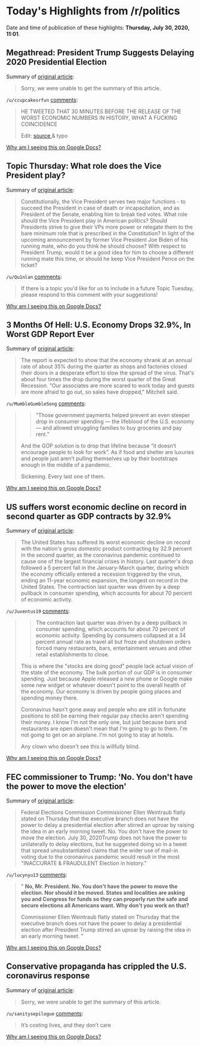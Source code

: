 # Today's Highlights from /r/politics

Date and time of publication of these highlights: **Thursday, July 30, 2020, 11:01**.

## Megathread: President Trump Suggests Delaying 2020 Presidential Election

Summary of [original article](https://www.reddit.com/r/politics/comments/i0m1wk/megathread_president_trump_suggests_delaying_2020/):

> Sorry, we were unable to get the summary of this article.

`/u/ccupcakesrfun` [comments](https://www.reddit.com/r/politics/comments/i0m1wk/megathread_president_trump_suggests_delaying_2020/):

> HE TWEETED THAT 30 MINUTES BEFORE THE RELEASE OF THE WORST ECONOMIC NUMBERS IN HISTORY, WHAT A FUCKING COINCIDENCE
> 
> Edit: [source ](https://www.nytimes.com/live/2020/07/30/business/stock-market-today-coronavirus) & typo

[Why am I seeing this on Google Docs?](https://docs.google.com/document/d/1Dc6We63vOXIZsc0op-Bt4abqkYjXzOigalQqFxmvvbM/edit?usp=sharing)

## Topic Thursday: What role does the Vice President play?

Summary of [original article](https://www.reddit.com/r/politics/comments/i0o587/topic_thursday_what_role_does_the_vice_president/):

> Constitutionally, the Vice President serves two major functions - to succeed the President in case of death or incapacitation, and as President of the Senate, enabling him to break tied votes. What role should the Vice President play in American politics? Should Presidents strive to give their VPs more power or relegate them to the bare minimum role that is prescribed in the Constitution? In light of the upcoming announcement by former Vice President Joe Biden of his running mate, who do you think he should choose? With respect to President Trump, would it be a good idea for him to choose a different running mate this time, or should he keep Vice President Pence on the ticket?

`/u/Qu1nlan` [comments](https://www.reddit.com/r/politics/comments/i0o587/topic_thursday_what_role_does_the_vice_president/):

> If there is a topic you'd like for us to include in a future Topic Tuesday, please respond to this comment with your suggestions!

[Why am I seeing this on Google Docs?](https://docs.google.com/document/d/1Dc6We63vOXIZsc0op-Bt4abqkYjXzOigalQqFxmvvbM/edit?usp=sharing)

## 3 Months Of Hell: U.S. Economy Drops 32.9%, In Worst GDP Report Ever

Summary of [original article](https://www.npr.org/sections/coronavirus-live-updates/2020/07/30/896714437/3-months-of-hell-u-s-economys-worst-quarter-ever):

> The report is expected to show that the economy shrank at an annual rate of about 35% during the quarter as shops and factories closed their doors in a desperate effort to slow the spread of the virus. That's about four times the drop during the worst quarter of the Great Recession. "Our associates are more scared to work today and guests are more afraid to go out, so sales have dropped," Mitchell said.

`/u/MumbleGumbleSong` [comments](https://www.reddit.com/r/politics/comments/i0l9yy/3_months_of_hell_us_economy_drops_329_in_worst/):

> >”Those government payments helped prevent an even steeper drop in consumer spending — the lifeblood of the U.S. economy — and allowed struggling families to buy groceries and pay rent.”
> 
> And the GOP solution is to drop that lifeline because “it doesn’t encourage people to look for work”. As if food and shelter are luxuries and people just aren’t pulling themselves up by their bootstraps enough in the middle of a pandemic. 
> 
> Sickening. Every last one of them.

[Why am I seeing this on Google Docs?](https://docs.google.com/document/d/1Dc6We63vOXIZsc0op-Bt4abqkYjXzOigalQqFxmvvbM/edit?usp=sharing)

## US suffers worst economic decline on record in second quarter as GDP contracts by 32.9%

Summary of [original article](https://www.independent.co.uk/news/world/americas/us-economy-gdp-latest-coronavirus-trump-pandemic-a9645881.html):

> The United States has suffered its worst economic decline on record with the nation's gross domestic product contracting by 32.9 percent in the second quarter, as the coronavirus pandemic continued to cause one of the largest financial crises in history. Last quarter's drop followed a 5 percent fall in the January-March quarter, during which the economy officially entered a recession triggered by the virus, ending an 11-year economic expansion, the longest on record in the United States. The contraction last quarter was driven by a deep pullback in consumer spending, which accounts for about 70 percent of economic activity.

`/u/Juventus19` [comments](https://www.reddit.com/r/politics/comments/i0lcz8/us_suffers_worst_economic_decline_on_record_in/):

> > The contraction last quarter was driven by a deep pullback in consumer spending, which accounts for about 70 percent of economic activity. Spending by consumers collapsed at a 34 percent annual rate as travel all but froze and shutdown orders forced many restaurants, bars, entertainment venues and other retail establishments to close.
> 
> This is where the "stocks are doing good" people lack actual vision of the state of the economy. The bulk portion of our GDP is in consumer spending. Just because Apple released a new phone or Google make some new widget or whatever doesn't point to the overall health of the economy. Our economy is driven by people going places and spending money there. 
> 
> Coronavirus hasn't gone away and people who are still in fortunate positions to still be earning their regular pay checks aren't spending their money. I know I'm not the only one, but just because bars and restaurants are open doesn't mean that I'm going to go to them. I'm not going to get on an airplane. I'm not going to stay at hotels. 
> 
> Any clown who doesn't see this is willfully blind.

[Why am I seeing this on Google Docs?](https://docs.google.com/document/d/1Dc6We63vOXIZsc0op-Bt4abqkYjXzOigalQqFxmvvbM/edit?usp=sharing)

## FEC commissioner to Trump: 'No. You don't have the power to move the election'

Summary of [original article](https://thehill.com/homenews/campaign/509764-fec-commissioner-to-trump-no-you-dont-have-the-power-to-move-the-election):

> Federal Elections Commission Commissioner Ellen Weintraub flatly stated on Thursday that the executive branch does not have the power to delay a presidential election after stirred an uproar by raising the idea in an early morning tweet. No. You don't have the power to move the election. July 30, 2020Trump does not have the power to unilaterally to delay elections, but he suggested doing so in a tweet that spread unsubstantiated claims that the wider use of mail-in voting due to the coronavirus pandemic would result in the most "INACCURATE & FRAUDULENT Election in history."

`/u/lucynyu13` [comments](https://www.reddit.com/r/politics/comments/i0nlex/fec_commissioner_to_trump_no_you_dont_have_the/):

> " **No, Mr. President. No. You don't have the power to move the election. Nor should it be moved. States and localities are asking you and Congress for funds so they can properly run the safe and secure elections all Americans want. Why don't you work on that?**
> 
> Commissioner Ellen Weintraub flatly stated on Thursday that the  executive branch does not have the power to delay a presidential  election after President Trump stirred an uproar by raising the idea in an early morning tweet.  "

[Why am I seeing this on Google Docs?](https://docs.google.com/document/d/1Dc6We63vOXIZsc0op-Bt4abqkYjXzOigalQqFxmvvbM/edit?usp=sharing)

## Conservative propaganda has crippled the U.S. coronavirus response

Summary of [original article](https://theweek.com/articles/928123/conservative-propaganda-crippled-coronavirus-response):

> Sorry, we were unable to get the summary of this article.

`/u/sanitysepilogue` [comments](https://www.reddit.com/r/politics/comments/i0n37c/conservative_propaganda_has_crippled_the_us/):

> It’s costing lives, and they don’t care

[Why am I seeing this on Google Docs?](https://docs.google.com/document/d/1Dc6We63vOXIZsc0op-Bt4abqkYjXzOigalQqFxmvvbM/edit?usp=sharing)

